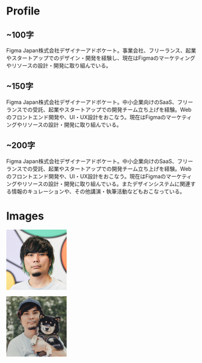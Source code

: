 # Profile

## ~100字

Figma Japan株式会社デザイナーアドボケート。事業会社、フリーランス、起業やスタートアップでのデザイン・開発を経験し、現在はFigmaのマーケティングやリソースの設計・開発に取り組んでいる。

## ~150字

Figma Japan株式会社デザイナーアドボケート。中小企業向けのSaaS、フリーランスでの受託、起業やスタートアップでの開発チーム立ち上げを経験。Webのフロントエンド開発や、UI・UX設計をおこなう。現在はFigmaのマーケティングやリソースの設計・開発に取り組んでいる。

## ~200字

Figma Japan株式会社デザイナーアドボケート。中小企業向けのSaaS、フリーランスでの受託、起業やスタートアップでの開発チーム立ち上げを経験。Webのフロントエンド開発や、UI・UX設計をおこなう。現在はFigmaのマーケティングやリソースの設計・開発に取り組んでいる。またデザインシステムに関連する情報のキュレーションや、その他講演・執筆活動などもおこなっている。

# Images

<a href="https://github.com/hiloki/hiloki/blob/main/images/hiloki_1024x1024.jpg"><img src="https://github.com/hiloki/hiloki/blob/main/images/hiloki_1024x1024.jpg?raw=true" width="160" height="160" alt="Primary" /></a>

<a href="https://github.com/hiloki/hiloki/blob/main/images/hiloki3.jpg"><img src="https://github.com/hiloki/hiloki/blob/main/images/hiloki3.jpg?raw=true" width="160" height="160" alt=" Me and my doggo Kurosuke are looking at camera." /></a>

